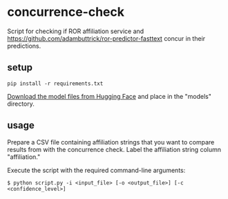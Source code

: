 # concurrence-check
Script for checking if ROR affiliation service and https://github.com/adambuttrick/ror-predictor-fasttext concur in their predictions.

## setup
````
pip install -r requirements.txt
````
[Download the model files from Hugging Face](https://huggingface.co/poodledude/ror-predictor/tree/main) and place in the "models" directory.

## usage
Prepare a CSV file containing affiliation strings that you want to compare results from with the concurrence check. Label the affiliation string column "affiliation."

Execute the script with the required command-line arguments:
````
$ python script.py -i <input_file> [-o <output_file>] [-c <confidence_level>]
````
